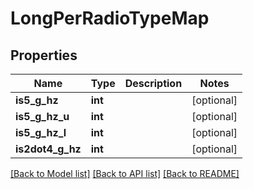 # LongPerRadioTypeMap

## Properties
Name | Type | Description | Notes
------------ | ------------- | ------------- | -------------
**is5_g_hz** | **int** |  | [optional] 
**is5_g_hz_u** | **int** |  | [optional] 
**is5_g_hz_l** | **int** |  | [optional] 
**is2dot4_g_hz** | **int** |  | [optional] 

[[Back to Model list]](../README.md#documentation-for-models) [[Back to API list]](../README.md#documentation-for-api-endpoints) [[Back to README]](../README.md)

